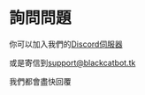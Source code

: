# 詢問問題

你可以加入我們的[Discord伺服器](https://discord.gg/fumVBww)

或是寄信到[support@blackcatbot.tk](mailto:support@blackcatbot.tk?Subject=Black%20cat%20bot%20questions)

我們都會盡快回覆
